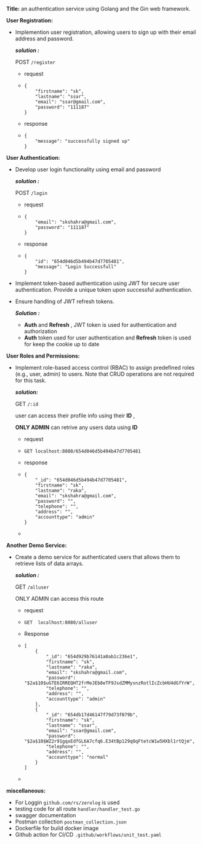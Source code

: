 **Title:**  an authentication service using Golang and the Gin web framework.

**User Registration:**

- Implemention user registration, allowing users to sign up with their email address and password.
  
  ***solution :***
  
  POST  `/register`
  
  - request 
  
  - ```
    {
        "firstname": "sk",
        "lastname": "ssar",
        "email": "ssar@gmail.com",
        "password": "111187" 
    }
    ```
  
  - response 
  
  - ```
    {
        "message": "successfully signed up"
    }
    ```

**User Authentication:**

- Develop user login functionality using email and password
  
  ***solution :***
  
  POST `/login`
  
  - request 
  
  - ```
    {
        "email": "skshahra@gmail.com",
        "password": "111187" 
    }
    ```
  
  - response 
  
  - ```
    {
        "id": "654d046d5b494b47d7705481",
        "message": "Login Successfull"
    }
    ```

- Implement token-based authentication using JWT for secure user authentication. Provide a unique token upon successful authentication.

- Ensure handling of JWT refresh tokens.
  
  ***Solution :*** 
  
  - **Auth** and **Refresh**  ,  JWT  token is used for  authentication and authorization
  - **Auth** token used for  user authentication and **Refresh** token is used for keep the cookie up to date  

**User Roles and Permissions:**

- Implement role-based access control (RBAC) to assign predefined roles (e.g., user, admin) to users. Note that CRUD operations are not required for this task.
  
  ***solution:***
  
  GET `/:id`
  
  user can access their profile info using their **ID** , 
  
  **ONLY ADMIN**  can retrive any users data using **ID**
  
  - request 
  
  - ```
    GET localhost:8080/654d046d5b494b47d7705481
    ```
  
  - response 
  
  - ```
    {
        "_id": "654d046d5b494b47d7705481",
        "firstname": "sk",
        "lastname": "raka",
        "email": "skshahra@gmail.com",
        "password": "",
        "telephone": "",
        "address": "",
        "accounttype": "admin"
    }
    ```
  
  - 

**Another** **Demo Service:**

- Create a demo service for authenticated users that allows them to retrieve lists of data arrays.
  
  ***solution :***
  
  GET `/alluser` 
  
  ONLY ADMIN can access this route 
  
  - request 
  
  - ```
    GET  localhost:8080/alluser
    ```
  
  - Response 
  
  - ```
    [
        {
            "_id": "654d929b76141a0ab1c236e1",
            "firstname": "sk",
            "lastname": "raka",
            "email": "skshahra@gmail.com",
            "password": "$2a$10$uGTE6IRREQHT2frMeJEb8eTF9JsdZMMysnzRotlIcZcbHU4dGfYrW",
            "telephone": "",
            "address": "",
            "accounttype": "admin"
        },
        {
            "_id": "654db17d46147f79d73f079b",
            "firstname": "sk",
            "lastname": "ssar",
            "email": "ssar@gmail.com",
            "password": "$2a$10$WZ2r91gqxEdfGL6A7cfq6.E34tBp129qOqFtetcW1w5HXbl1rtQjm",
            "telephone": "",
            "address": "",
            "accounttype": "normal"
        }
    ]
    ```
  
  - 

**miscellaneous:**

- For Loggin   `github.com/rs/zerolog`   is used 
- testing code for all route  `handler/handler_test.go`
- swagger documentation 
- Postman collection  `postman_collection.json`
- Dockerfile for build docker image
- Github action for CI/CD `.github/workflows/unit_test.yaml`